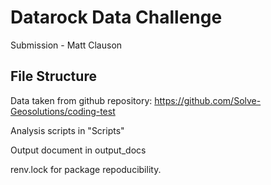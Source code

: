 # Datarock Data Challenge

Submission - Matt Clauson

## File Structure

Data taken from github repository: https://github.com/Solve-Geosolutions/coding-test

Analysis scripts in "Scripts"

Output document in output_docs

renv.lock for package repoducibility. 

